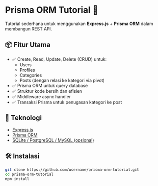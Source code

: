 # Prisma ORM Tutorial 🧠

Tutorial sederhana untuk menggunakan **Express.js** + **Prisma ORM** dalam membangun REST API.

## 📦 Fitur Utama

- ✅ Create, Read, Update, Delete (CRUD) untuk:
  - Users
  - Profiles
  - Categories
  - Posts (dengan relasi ke kategori via pivot)
- ✅ Prisma ORM untuk query database
- ✅ Struktur kode bersih dan efisien
- ✅ Middleware async handler
- ✅ Transaksi Prisma untuk penugasan kategori ke post

## 🚀 Teknologi

- [Express.js](https://expressjs.com/)
- [Prisma ORM](https://www.prisma.io/)
- [SQLite / PostgreSQL / MySQL (opsional)](https://www.prisma.io/docs/reference/database-reference)

## 🛠️ Instalasi

```bash
git clone https://github.com/username/prisma-orm-tutorial.git
cd prisma-orm-tutorial
npm install
